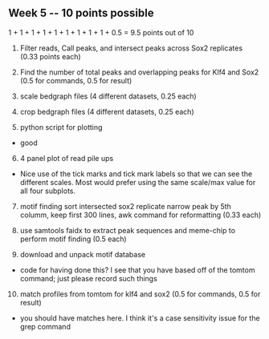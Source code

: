 ## Week 5 -- 10 points possible

1 + 1 + 1 + 1 + 1 + 1 + 1 + 1 + 1 + 0.5  = 9.5 points out of 10

1. Filter reads, Call peaks, and intersect peaks across Sox2 replicates (0.33 points each)

2. Find the number of total peaks and overlapping peaks for Klf4 and Sox2 (0.5 for commands, 0.5 for result)

3. scale bedgraph files (4 different datasets, 0.25 each)

4. crop bedgraph files (4 different datasets, 0.25 each)

5. python script for plotting

* good

6. 4 panel plot of read pile ups

* Nice use of the tick marks and tick mark labels so that we can see the different scales. Most would prefer using the same scale/max value for all four subplots.


7. motif finding sort intersected sox2 replicate narrow peak by 5th columm, keep first 300 lines, awk command for reformatting (0.33 each)

8. use samtools faidx to extract peak sequences and meme-chip to perform motif finding (0.5 each)

9. download and unpack motif database

* code for having done this? I see that you have based off of the tomtom command; just please record such things

10. match profiles from tomtom for klf4 and sox2 (0.5 for commands, 0.5 for result)

* you should have matches here. I think it's a case sensitivity issue for the grep command
